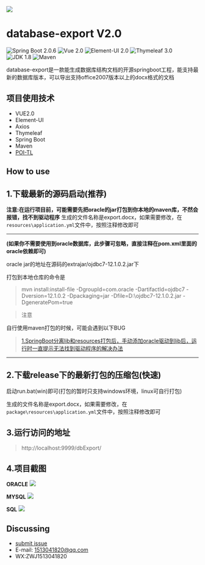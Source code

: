 ![](https://github.com/PomZWJ/database-export/blob/master/screenshot/fav.png?raw=true)

**database-export V2.0**
=========================

![Spring Boot 2.0.6](https://img.shields.io/badge/Spring%20Boot-2.0.6-brightgreen.svg)
![Vue 2.0](https://img.shields.io/badge/Vue-2.0-green.svg)
![Element-UI 2.0](https://img.shields.io/badge/ElementUI-2.0-green.svg)
![Thymeleaf 3.0](https://img.shields.io/badge/Thymeleaf-3.0-yellow.svg)
![JDK 1.8](https://img.shields.io/badge/JDK-1.8-brightgreen.svg)
![Maven](https://img.shields.io/badge/Maven-3.5.0-yellowgreen.svg)

database-export是一款能生成数据库结构文档的开源springboot工程，能支持最新的数据库版本，可以导出支持office2007版本以上的docx格式的文档


项目使用技术
------------

* VUE2.0
* Element-UI
* Axios
* Thymeleaf
* Spring Boot
* Maven
* [POI-TL](http://deepoove.com/poi-tl)

How to use
------------

## 1.下载最新的源码启动(推荐)


**注意:在运行项目前，可能需要先把oracle的jar打包到你本地的maven库，不然会报错，找不到驱动程序**
生成的文件名称是export.docx，如果需要修改，在`resources\application.yml`文件中，按照注释修改即可


------------
**(如果你不需要使用到oracle数据库，此步骤可忽略，直接注释在pom.xml里面的oracle依赖即可)**

oracle jar的地址在源码的extrajar/ojdbc7-12.1.0.2.jar下

打包到本地仓库的命令是
>mvn install:install-file -DgroupId=com.oracle -DartifactId=ojdbc7 -Dversion=12.1.0.2 -Dpackaging=jar -Dfile=D:\ojdbc7-12.1.0.2.jar -DgeneratePom=true

>注意

自行使用maven打包的时候，可能会遇到以下BUG
>[1.SpringBoot分离lib和resources打包后，手动添加oracle驱动到lib后，运行时一直提示无法找到驱动程序的解决办法](https://blog.csdn.net/huanguta1178/article/details/101374286)


------------



## 2.下载release下的最新打包的压缩包(快速)


启动run.bat(win)即可(打包的暂时只支持windows环境，linux可自行打包)


生成的文件名称是export.docx，如果需要修改，在`package\resources\application.yml`文件中，按照注释修改即可


## 3.运行访问的地址


> http://localhost:9999/dbExport/


## 4.项目截图

**ORACLE**
![](https://github.com/PomZWJ/database-export/blob/master/screenshot/v2/indexv2-1.png?raw=true)

**MYSQL**
![](https://github.com/PomZWJ/database-export/blob/master/screenshot/v2/indexv2-2.png?raw=true)

**SQL**
![](https://github.com/PomZWJ/database-export/blob/master/screenshot/v2/indexv2-3.png?raw=true)


Discussing
----------

- [submit issue](https://github.com/PomZWJ/database-export/issues/new)
- E-mail: 1513041820@qq.com
- WX:ZWJ1513041820

